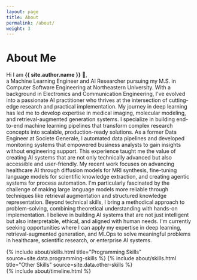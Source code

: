 ```yaml
---
layout: page
title: About
permalink: /about/
weight: 3
---
```


# **About Me**

Hi I am **{{ site.author.name }}** :wave:,<br>
a Machine Learning Engineer and AI Researcher pursuing my M.S. in Computer Software Engineering at Northeastern University. With a background in Electronics and Communication Engineering, I've evolved into a passionate AI practitioner who thrives at the intersection of cutting-edge research and practical implementation.
My journey in deep learning has led me to develop expertise in medical imaging, molecular modeling, and retrieval-augmented generation systems. I specialize in building end-to-end machine learning pipelines that transform complex research concepts into scalable, production-ready solutions.
As a former Data Engineer at Societe Generale, I automated data pipelines and developed monitoring systems that empowered business analysts to gain insights without engineering support. This experience taught me the value of creating AI systems that are not only technically advanced but also accessible and user-friendly.
My recent work focuses on advancing healthcare AI through diffusion models for MRI synthesis, fine-tuning language models for scientific knowledge extraction, and creating agentic systems for process automation. I'm particularly fascinated by the challenge of making large language models more reliable through techniques like retrieval augmentation and structured knowledge representation.
Beyond technical skills, I bring a methodical approach to problem-solving, combining theoretical understanding with hands-on implementation. I believe in building AI systems that are not just intelligent but also interpretable, ethical, and aligned with human needs.
I'm currently seeking opportunities where I can apply my expertise in deep learning, retrieval-augmented generation, and MLOps to solve meaningful problems in healthcare, scientific research, or enterprise AI systems.

<div class="row">
{% include about/skills.html title="Programming Skills" source=site.data.programming-skills %}
{% include about/skills.html title="Other Skills" source=site.data.other-skills %}
</div>

<div class="row">
{% include about/timeline.html %}
</div>